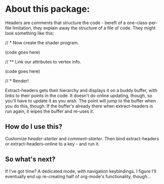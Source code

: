 # About this package:

Headers are comments that structure the code - bereft of a
one-class-per-file limitation, they explain away the structure of a
file of code.  They might look something like this:

// * Now create the shader program.

(code goes here)

// ** Link our attributes to vertex info. 

(code goes here)

// * Render!

Extract-headers gets their hierarchy and displays it on a buddy
buffer, with links to their points in the code. It doesn't do online
updating, though, so you'll have to update it as you wish. The point
will jump to the buffer when you do this, though. If the buffer's
already there when extract-headers is run again, it wipes the buffer
and re-uses it.

## How do I use this?

Customize *header-starter* and *comment-starter*. Then bind
extract-headers or extract-headers-online to a key - and run it. 

## So what's next?

If I've got time? A dedicated mode, with navigation keybindings. I
figure I'll eventually end up re-creating half of org-mode's
functionality, though...
